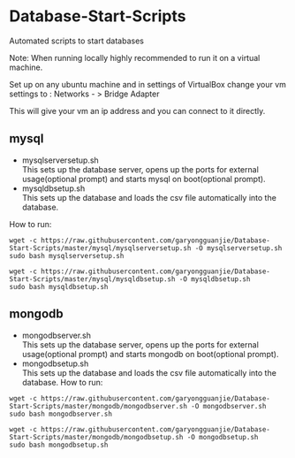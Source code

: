 # Database-Start-Scripts
Automated scripts to start databases

Note:
When running locally highly recommended to run it on a virtual machine.

Set up on any ubuntu machine and in settings of VirtualBox change your vm settings to : Networks - > Bridge Adapter

This will give your vm an ip address and you can connect to it directly.
## mysql
* mysqlserversetup.sh   
  This sets up the database server, opens up the ports for external usage(optional prompt) and starts mysql on boot(optional prompt).
* mysqldbsetup.sh   
  This sets up the database and loads the csv file automatically into the database.

How to run:
```
wget -c https://raw.githubusercontent.com/garyongguanjie/Database-Start-Scripts/master/mysql/mysqlserversetup.sh -O mysqlserversetup.sh
sudo bash mysqlserversetup.sh
```
```
wget -c https://raw.githubusercontent.com/garyongguanjie/Database-Start-Scripts/master/mysql/mysqldbsetup.sh -O mysqldbsetup.sh
sudo bash mysqldbsetup.sh
```
## mongodb
* mongodbserver.sh   
  This sets up the database server, opens up the ports for external usage(optional prompt) and starts mongodb on boot(optional prompt).
* mongodbsetup.sh   
  This sets up the database and loads the csv file automatically into the database.
How to run:
```
wget -c https://raw.githubusercontent.com/garyongguanjie/Database-Start-Scripts/master/mongodb/mongodbserver.sh -O mongodbserver.sh
sudo bash mongodbserver.sh
```
```
wget -c https://raw.githubusercontent.com/garyongguanjie/Database-Start-Scripts/master/mongodb/mongodbsetup.sh -O mongodbsetup.sh
sudo bash mongodbsetup.sh
```